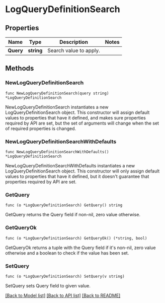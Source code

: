 # LogQueryDefinitionSearch

## Properties

| Name      | Type       | Description            | Notes |
| --------- | ---------- | ---------------------- | ----- |
| **Query** | **string** | Search value to apply. |

## Methods

### NewLogQueryDefinitionSearch

`func NewLogQueryDefinitionSearch(query string) *LogQueryDefinitionSearch`

NewLogQueryDefinitionSearch instantiates a new LogQueryDefinitionSearch object.
This constructor will assign default values to properties that have it defined,
and makes sure properties required by API are set, but the set of arguments
will change when the set of required properties is changed.

### NewLogQueryDefinitionSearchWithDefaults

`func NewLogQueryDefinitionSearchWithDefaults() *LogQueryDefinitionSearch`

NewLogQueryDefinitionSearchWithDefaults instantiates a new LogQueryDefinitionSearch object.
This constructor will only assign default values to properties that have it defined,
but it doesn't guarantee that properties required by API are set.

### GetQuery

`func (o *LogQueryDefinitionSearch) GetQuery() string`

GetQuery returns the Query field if non-nil, zero value otherwise.

### GetQueryOk

`func (o *LogQueryDefinitionSearch) GetQueryOk() (*string, bool)`

GetQueryOk returns a tuple with the Query field if it's non-nil, zero value otherwise
and a boolean to check if the value has been set.

### SetQuery

`func (o *LogQueryDefinitionSearch) SetQuery(v string)`

SetQuery sets Query field to given value.

[[Back to Model list]](../README.md#documentation-for-models) [[Back to API list]](../README.md#documentation-for-api-endpoints) [[Back to README]](../README.md)
